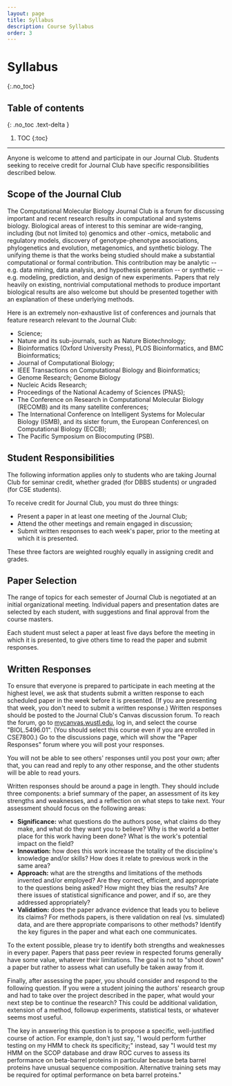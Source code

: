 ```yaml
---
layout: page
title: Syllabus
description: Course Syllabus
order: 3
---
```


# Syllabus
{:.no_toc}

## Table of contents
{: .no_toc .text-delta }

1. TOC
{:toc}

---

Anyone is welcome to attend and participate in our Journal Club. Students seeking to receive credit for Journal Club have specific responsibilities described below.

## Scope of the Journal Club
The Computational Molecular Biology Journal Club is a forum for discussing important and recent research results in computational and systems biology. Biological areas of interest to this seminar are wide-ranging, including (but not limited to) genomics and other -omics, metabolic and regulatory models, discovery of genotype-phenotype associations, phylogenetics and evolution, metagenomics, and synthetic biology. The unifying theme is that the works being studied should make a substantial computational or formal contribution. This contribution may be analytic -- e.g. data mining, data analysis, and hypothesis generation -- or synthetic -- e.g. modeling, prediction, and design of new experiments. Papers that rely heavily on existing, nontrivial computational methods to produce important biological results are also welcome but should be presented together with an explanation of these underlying methods.

Here is an extremely non-exhaustive list of conferences and journals that feature research relevant to the Journal Club:

- Science;
- Nature and its sub-journals, such as Nature Biotechnology;
- Bioinformatics (Oxford University Press), PLOS Bioinformatics, and BMC Bioinformatics;
- Journal of Computational Biology;
- IEEE Transactions on Computational Biology and Bioinformatics;
- Genome Research; Genome Biology
- Nucleic Acids Research;
- Proceedings of the National Academy of Sciences (PNAS);
- The Conference on Research in Computational Molecular Biology (RECOMB) and its many satellite conferences;
- The International Conference on Intelligent Systems for Molecular Biology (ISMB), and its sister forum, the European Conferences\ on Computational Biology (ECCB);
- The Pacific Symposium on Biocomputing (PSB).

## Student Responsibilities
The following information applies only to students who are taking Journal Club for seminar credit, whether graded (for DBBS students) or ungraded (for CSE students).

To receive credit for Journal Club, you must do three things:

- Present a paper in at least one meeting of the Journal Club;
- Attend the other meetings and remain engaged in discussion;
- Submit written responses to each week's paper, prior to the meeting at which it is presented.

These three factors are weighted roughly equally in assigning credit and grades.

## Paper Selection
The range of topics for each semester of Journal Club is negotiated at an initial organizational meeting. Individual papers and presentation dates are selected by each student, with suggestions and final approval from the course masters.

Each student must select a paper at least five days before the meeting in which it is presented, to give others time to read the paper and submit responses.

## Written Responses
To ensure that everyone is prepared to participate in each meeting at the highest level, we ask that students submit a written response to each scheduled paper in the week before it is presented. (If you are presenting that week, you don't need to submit a written response.) Written responses should be posted to the Journal Club's Canvas discussion forum. To reach the forum, go to [mycanvas.wustl.edu](mycanvas.wustl.edu), log in, and select the course "BIOL.5496.01". (You should select this course even if you are enrolled in CSE7800.) Go to the discussions page, which will show the "Paper Responses" forum where you will post your responses.

You will not be able to see others' responses until you post your own; after that, you can read and reply to any other response, and the other students will be able to read yours.

Written responses should be around a page in length. They should include three components: a brief summary of the paper, an assessment of its key strengths and weaknesses, and a reflection on what steps to take next. Your assessment should focus on the following areas:

- **Significance:** what questions do the authors pose, what claims do they make, and what do they want you to believe? Why is the world a better place for this work having been done? What is the work's potential impact on the field?
- **Innovation:** how does this work increase the totality of the discipline's knowledge and/or skills? How does it relate to previous work in the same area?
- **Approach:** what are the strengths and limitations of the methods invented and/or employed? Are they correct, efficient, and appropriate to the questions being asked? How might they bias the results? Are there issues of statistical significance and power, and if so, are they addressed appropriately?
- **Validation:** does the paper advance evidence that leads you to believe its claims? For methods papers, is there validation on real (vs. simulated) data, and are there appropriate comparisons to other methods? Identify the key figures in the paper and what each one communicates.

To the extent possible, please try to identify both strengths and weaknesses in every paper. Papers that pass peer review in respected forums generally have some value, whatever their limitations. The goal is not to "shoot down" a paper but rather to assess what can usefully be taken away from it.

Finally, after assessing the paper, you should consider and respond to the following question. If you were a student joining the authors' research group and had to take over the project described in the paper, what would your next step be to continue the research? This could be additional validation, extension of a method, followup experiments, statistical tests, or whatever seems most useful.

The key in answering this question is to propose a specific, well-justified course of action. For example, don't just say, "I would perform further testing on my HMM to check its specificity;" instead, say "I would test my HMM on the SCOP database and draw ROC curves to assess its performance on beta-barrel proteins in particular because beta barrel proteins have unusual sequence composition. Alternative training sets may be required for optimal performance on beta barrel proteins."

